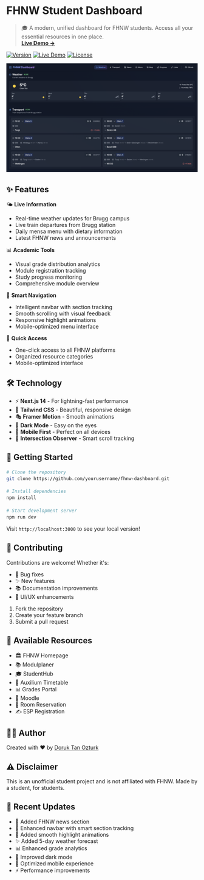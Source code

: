 # FHNW Student Dashboard

> 🎓 A modern, unified dashboard for FHNW students. Access all your essential resources in one place.  
> **[Live Demo →](https://fhnw.doruk.ch)**

[![Version](https://img.shields.io/badge/version-1.1-blue.svg)](https://github.com/peaktwilight/fhnw-dashboard/releases)
[![Live Demo](https://img.shields.io/badge/demo-online-green.svg)](https://fhnw.doruk.ch)
[![License](https://img.shields.io/badge/license-MIT-blue.svg)](LICENSE)

![FHNW Dashboard Screenshot](public/images/screenshot.png)

## ✨ Features

🌤️ **Live Information**
- Real-time weather updates for Brugg campus
- Live train departures from Brugg station
- Daily mensa menu with dietary information
- Latest FHNW news and announcements

📊 **Academic Tools**
- Visual grade distribution analytics
- Module registration tracking
- Study progress monitoring
- Comprehensive module overview

🎯 **Smart Navigation**
- Intelligent navbar with section tracking
- Smooth scrolling with visual feedback
- Responsive highlight animations
- Mobile-optimized menu interface

🔗 **Quick Access**
- One-click access to all FHNW platforms
- Organized resource categories
- Mobile-optimized interface

## 🛠️ Technology

- ⚡️ **Next.js 14** - For lightning-fast performance
- 🎨 **Tailwind CSS** - Beautiful, responsive design
- 🎭 **Framer Motion** - Smooth animations
- 🌙 **Dark Mode** - Easy on the eyes
- 📱 **Mobile First** - Perfect on all devices
- 🔄 **Intersection Observer** - Smart scroll tracking

## 🚀 Getting Started

```bash
# Clone the repository
git clone https://github.com/yourusername/fhnw-dashboard.git

# Install dependencies
npm install

# Start development server
npm run dev
```

Visit `http://localhost:3000` to see your local version!

## 🤝 Contributing

Contributions are welcome! Whether it's:
- 🐛 Bug fixes
- ✨ New features
- 📚 Documentation improvements
- 🎨 UI/UX enhancements

1. Fork the repository
2. Create your feature branch
3. Submit a pull request

## 📱 Available Resources

- 🏛️ FHNW Homepage
- 📚 Modulplaner
- 🎓 StudentHub
- 📅 Auxilium Timetable
- 📊 Grades Portal
- 📖 Moodle
- 🏢 Room Reservation
- ✍️ ESP Registration

## 👨‍💻 Author

Created with ❤️ by [Doruk Tan Ozturk](https://doruk.ch)

## ⚠️ Disclaimer

This is an unofficial student project and is not affiliated with FHNW. Made by a student, for students.

## 🔄 Recent Updates

- 📰 Added FHNW news section
- 🎯 Enhanced navbar with smart section tracking
- 🎨 Added smooth highlight animations
- ✨ Added 5-day weather forecast
- 📊 Enhanced grade analytics
- 🌙 Improved dark mode
- 📱 Optimized mobile experience
- ⚡️ Performance improvements
